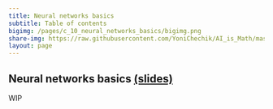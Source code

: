 ```yaml
---
title: Neural networks basics
subtitle: Table of contents
bigimg: /pages/c_10_neural_networks_basics/bigimg.png
share-img: https://raw.githubusercontent.com/YoniChechik/AI_is_Math/master/docs/pages/c_10_neural_networks_basics/bigimg.png
layout: page
---
```


## **Neural networks basics** [(slides)](/pages/c_10_nn_basics/nn_basics.pdf)

WIP


